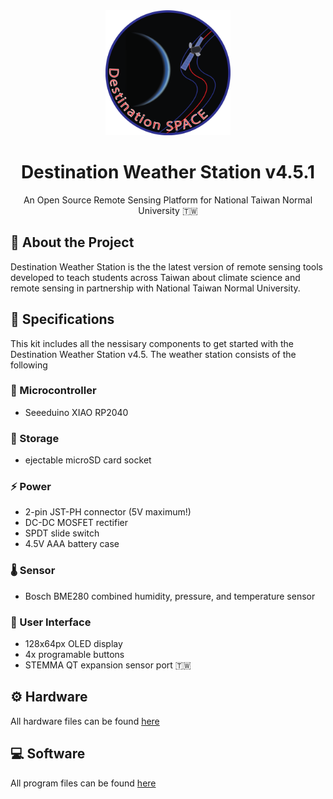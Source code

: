 <div align="center">
    <img src="docs/assets/Destination Space Logo.png" width="200" height="auto"/>
    <h1>Destination Weather Station v4.5.1</h1>
    <p>An Open Source Remote Sensing Platform for National Taiwan Normal University 🇹🇼</p>
</div>

## 🌟 About the Project
Destination Weather Station is the the latest version of remote sensing tools developed to teach students across Taiwan about climate science and remote sensing in partnership with National Taiwan Normal University.

## 📝 Specifications
This kit includes all the nessisary components to get started with the Destination Weather Station v4.5. The weather station consists of the following

### 🤖 Microcontroller
- Seeeduino XIAO RP2040
### 💾 Storage
- ejectable microSD card socket
### ⚡ Power
- 2-pin JST-PH connector (5V maximum!)
- DC-DC MOSFET rectifier
- SPDT slide switch
- 4.5V AAA battery case
### 🌡️ Sensor
- Bosch BME280 combined humidity, pressure, and temperature sensor
### 👤 User Interface
- 128x64px OLED display
- 4x programable buttons
- STEMMA QT expansion sensor port
🇹🇼
## ⚙️ Hardware
All hardware files can be found [here](hardware)
## 💻 Software
All program files can be found [here](software)